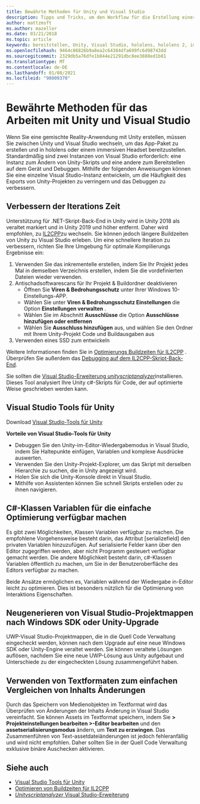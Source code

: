```yaml
---
title: Bewährte Methoden für Unity und Visual Studio
description: Tipps und Tricks, um den Workflow für die Erstellung einer gemischten Reality-Anwendung mit Unity und Visual Studio zu optimieren.
author: mattzmsft
ms.author: mazeller
ms.date: 03/21/2018
ms.topic: article
keywords: bereitstellen, Unity, Visual Studio, hololens, hololens 2, immersives Headset, bewährte Methoden, Mixed Reality-Headset, Windows Mixed Reality-Headset, Virtual Reality-Headset, UWP, Visual Studio-Tools Windows SDK
ms.openlocfilehash: 9464c86826b9a8ea2c64384dfa699fc6d98743dd
ms.sourcegitcommit: 2329db5a76dfe1b844e21291dbc8ee3888ed1b81
ms.translationtype: MT
ms.contentlocale: de-DE
ms.lasthandoff: 01/08/2021
ms.locfileid: "98009370"
---
```

# <a name="best-practices-for-working-with-unity-and-visual-studio"></a>Bewährte Methoden für das Arbeiten mit Unity und Visual Studio

Wenn Sie eine gemischte Reality-Anwendung mit Unity erstellen, müssen Sie zwischen Unity und Visual Studio wechseln, um das App-Paket zu erstellen und in hololens oder einem immersiven Headset bereitzustellen. Standardmäßig sind zwei Instanzen von Visual Studio erforderlich: eine Instanz zum Ändern von Unity-Skripts und eine andere zum Bereitstellen auf dem Gerät und Debuggen. Mithilfe der folgenden Anweisungen können Sie eine einzelne Visual Studio-Instanz entwickeln, um die Häufigkeit des Exports von Unity-Projekten zu verringern und das Debuggen zu verbessern.

## <a name="improving-iteration-time"></a>Verbessern der Iterations Zeit

Unterstützung für .NET-Skript-Back-End in Unity wird in Unity 2018 als veraltet markiert und in Unity 2019 und höher entfernt. Daher wird empfohlen, zu [IL2CPP](https://docs.unity3d.com/Manual/IL2CPP.html)zu wechseln. Sie können jedoch längere Buildzeiten von Unity zu Visual Studio erleben. Um eine schnellere Iteration zu verbessern, richten Sie Ihre Umgebung für optimale Kompilierungs Ergebnisse ein:

1) Verwenden Sie das inkrementelle erstellen, indem Sie Ihr Projekt jedes Mal in demselben Verzeichnis erstellen, indem Sie die vordefinierten Dateien wieder verwenden.
2) Antischadsoftwarescans für Ihr Projekt & Buildordner deaktivieren
   - Öffnen Sie **Viren & Bedrohungsschutz** unter Ihrer Windows 10-Einstellungs-APP.
   - Wählen Sie unter **Viren & Bedrohungsschutz Einstellungen** die Option **Einstellungen verwalten** .
   - Wählen Sie im Abschnitt **Ausschlüsse** die Option **Ausschlüsse hinzufügen oder entfernen**
   - Wählen Sie **Ausschluss hinzufügen** aus, und wählen Sie den Ordner mit Ihrem Unity-Projekt Code und Buildausgaben aus
3) Verwenden eines SSD zum entwickeln

Weitere Informationen finden Sie in [Optimierungs Buildzeiten für IL2CPP](https://docs.unity3d.com/Manual/IL2CPP-OptimizingBuildTimes.html) . Überprüfen Sie außerdem das [Debugging auf dem IL2CPP-Skript-Back-End](https://docs.unity3d.com/Manual/windowsstore-debugging-il2cpp.html).

Sie sollten die [Visual Studio-Erweiterung *unityscriptanalyzer*](https://github.com/Microsoft/MixedRealityCompanionKit/tree/master/UnityScriptAnalyzer)installieren. Dieses Tool analysiert Ihre Unity c#-Skripts für Code, der auf optimierte Weise geschrieben werden kann.

## <a name="visual-studio-tools-for-unity"></a>Visual Studio Tools für Unity

Download [Visual Studio-Tools für Unity](https://docs.microsoft.com/visualstudio/cross-platform/getting-started-with-visual-studio-tools-for-unity)

**Vorteile von Visual Studio-Tools für Unity**
* Debuggen Sie den Unity-im-Editor-Wiedergabemodus in Visual Studio, indem Sie Haltepunkte einfügen, Variablen und komplexe Ausdrücke auswerten.
* Verwenden Sie den Unity-Projekt-Explorer, um das Skript mit derselben Hierarchie zu suchen, die in Unity angezeigt wird.
* Holen Sie sich die Unity-Konsole direkt in Visual Studio.
* Mithilfe von Assistenten können Sie schnell Skripts erstellen oder zu ihnen navigieren.

## <a name="expose-c-class-variables-for-easy-tuning"></a>C#-Klassen Variablen für die einfache Optimierung verfügbar machen

Es gibt zwei Möglichkeiten, Klassen Variablen verfügbar zu machen. Die empfohlene Vorgehensweise besteht darin, das Attribut [serializefield] den privaten Variablen hinzuzufügen. Auf serialisierte Felder kann über den Editor zugegriffen werden, aber nicht Programm gesteuert verfügbar gemacht werden.  Die andere Möglichkeit besteht darin, c#-Klassen Variablen öffentlich zu machen, um Sie in der Benutzeroberfläche des Editors verfügbar zu machen. 

Beide Ansätze ermöglichen es, Variablen während der Wiedergabe in-Editor leicht zu optimieren. Dies ist besonders nützlich für die Optimierung von Interaktions Eigenschaften.

## <a name="regenerate-uwp-visual-studio-solutions-after-windows-sdk-or-unity-upgrade"></a>Neugenerieren von Visual Studio-Projektmappen nach Windows SDK oder Unity-Upgrade

UWP-Visual Studio-Projektmappen, die in die Quell Code Verwaltung eingecheckt werden, können nach dem Upgrade auf eine neue Windows SDK oder Unity-Engine veraltet werden. Sie können veraltete Lösungen auflösen, nachdem Sie eine neue UWP-Lösung aus Unity aufgebaut und Unterschiede zu der eingecheckten Lösung zusammengeführt haben.

## <a name="use-text-format-assets-for-easy-comparison-of-content-changes"></a>Verwenden von Textformaten zum einfachen Vergleichen von Inhalts Änderungen

Durch das Speichern von Medienobjekten im Textformat wird das Überprüfen von Änderungen der Inhalts Änderung in Visual Studio vereinfacht. Sie können Assets im Textformat speichern, indem Sie **> Projekteinstellungen bearbeiten >-Editor bearbeiten** und den **assetserialisierungsmodus** ändern, um **Text zu erzwingen**. Das Zusammenführen von Text-assetdateiänderungen ist jedoch fehleranfällig und wird nicht empfohlen. Daher sollten Sie in der Quell Code Verwaltung exklusive binäre Auschecken aktivieren.

## <a name="see-also"></a>Siehe auch
- [Visual Studio Tools für Unity](https://visualstudiogallery.msdn.microsoft.com/8d26236e-4a64-4d64-8486-7df95156aba9)
- [Optimieren von Buildzeiten für IL2CPP](https://docs.unity3d.com/Manual/IL2CPP-OptimizingBuildTimes.html)
- [*Unityscriptanalyzer* Visual Studio-Erweiterung](https://github.com/Microsoft/MixedRealityCompanionKit/tree/master/UnityScriptAnalyzer)
